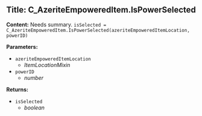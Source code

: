 ## Title: C_AzeriteEmpoweredItem.IsPowerSelected

**Content:**
Needs summary.
`isSelected = C_AzeriteEmpoweredItem.IsPowerSelected(azeriteEmpoweredItemLocation, powerID)`

**Parameters:**
- `azeriteEmpoweredItemLocation`
  - *ItemLocationMixin*
- `powerID`
  - *number*

**Returns:**
- `isSelected`
  - *boolean*
